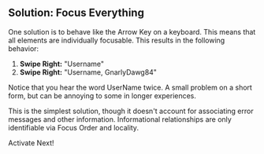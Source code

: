 ## Solution: Focus Everything

One solution is to behave like the Arrow Key on a keyboard. This means that all elements are individually focusable. This results in the following behavior:

1. **Swipe Right:** "Username"
2. **Swipe Right:** "Username, GnarlyDawg84"

Notice that you hear the word UserName twice. A small problem on a short form, but can be annoying to some in longer experiences.

This is the simplest solution, though it doesn't account for associating error messages and other information. Informational relationships are only identifiable via Focus Order and locality.

Activate Next!